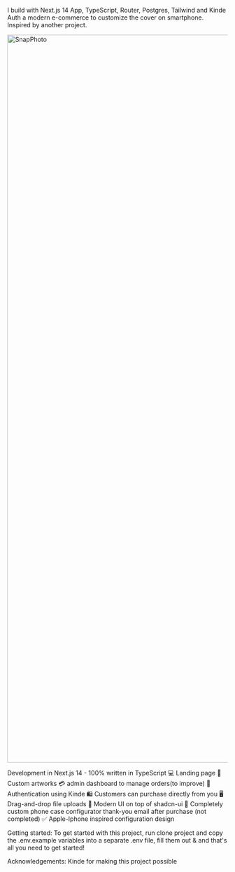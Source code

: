 I build with Next.js 14 App, TypeScript, Router, Postgres, Tailwind and Kinde Auth a modern e-commerce to customize the cover on smartphone. Inspired by another project.

<img width="1664" alt="SnapPhoto" src="https://github.com/user-attachments/assets/02c69729-7a47-4666-b070-1c244f34675b">



Development in Next.js 14 - 100% written in TypeScript
💻 Landing page
🎨 Custom artworks
💳 admin dashboard to manage orders(to improve)
🔑 Authentication using Kinde
🛍️ Customers can purchase directly from you
🖥️ Drag-and-drop file uploads
🌟 Modern UI on top of shadcn-ui
🛒 Completely custom phone case configurator
 thank-you email after purchase (not completed)
✅ Apple-Iphone inspired configuration design

Getting started:
To get started with this project, run clone project
and copy the .env.example variables into a separate .env file, fill them out & and that's all you need to get started!

Acknowledgements:
Kinde for making this project possible

